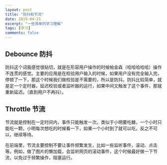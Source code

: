 ```yaml
---
layout: post
title: "防抖和节流"
date: 2019-04-21
excerpt: "一些简单的学习理解"
tags: [学习]
comments: false
---
```


## Debounce 防抖

防抖这个词我感觉很贴切，就是在形容用户操作的时候帕金森（哈哈哈哈哈）操作不连贯的感觉。主要的应用是在校验用户输入的时候，如果用户没有完全输入完，停顿了一下，那这个时候我们做校验是不需要的，所以是防抖。防抖比较简单，就是定一个定时器，延迟校验或者监听器的运行，如果中间又触发了这个事件，那就重新延迟。（直到用户不再抖）。

## Throttle 节流

节流就是控制在一定时间内，事件只能触发一次。类似于小明要吃糖，一个小时只能吃一颗，小明每次想吃的时候看一下，如果一个小时到了就可以吃，反之不可以，继续等待。

在前端里，节流主要控制不要让事件频繁发生，比如一些监听事件，滚动、点击等。例如，做了图片的懒加载，会监听网页的滚动事件，这个时候最好做一下节流，以免过于频繁操作，阻塞运行。